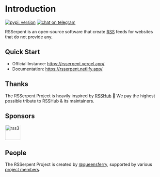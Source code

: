 # Introduction

[![pypi: version](https://img.shields.io/pypi/v/rsserpent)](https://pypi.org/project/rsserpent/)
[![chat on telegram](https://img.shields.io/badge/chat%20on-telegram-blue.svg)](https://t.me/rsserpent)

RSSerpent is an open-source software that create [RSS](https://en.wikipedia.org/wiki/RSS) feeds for websites that do not provide any.

## Quick Start

- Official Instance: <https://rsserpent.vercel.app/>
- Documentation: <https://rsserpent.netlify.app/>

## Thanks
The RSSerpent Project is heavily inspired by [RSSHub](https://github.com/DIYgod/RSSHub) 🎉 We pay the highest possible tribute to RSSHub & its maintainers.

## Sponsors

<a href="https://linktr.ee/rss3" target="_blank"><img alt="rss3" src="https://rss3.io/assets/images/Logo.svg" style="height:50px"/></a>

## People

The RSSerpent Project is created by [@queensferry](https://github.com/queensferryme/), supported by various [project members](https://github.com/orgs/RSSerpent/people).
